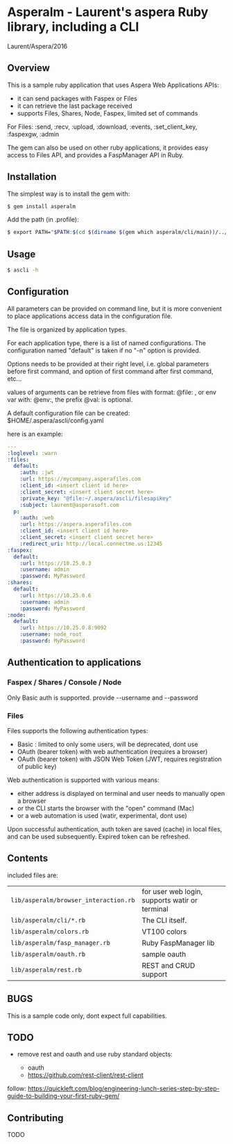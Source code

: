 # Asperalm - Laurent's aspera Ruby library, including a CLI

Laurent/Aspera/2016

## Overview
This is a sample ruby application that uses Aspera Web Applications APIs:
- it can send packages with Faspex or Files
- it can retrieve the last package received
- supports Files, Shares, Node, Faspex, limited set of commands

For Files: :send, :recv, :upload, :download, :events, :set_client_key, :faspexgw, :admin

The gem can also be used on other ruby applications, it provides easy access to Files API, and provides a FaspManager API in Ruby.

## Installation
The simplest way is to install the gem with:

```bash
$ gem install asperalm
```

Add the path (in .profile): 
```bash
$ export PATH="$PATH:$(cd $(dirname $(gem which asperalm/cli/main))/../../../bin&&pwd -P)"
```

## Usage

```bash
$ ascli -h
```

## Configuration
All parameters can be provided on command line, but it is more convenient to place applications access data in the configuration file.

The file is organized by application types.

For each application type, there is a list of named configurations. The configuration named "default" is taken if no "-n" option is provided.

Options needs to be provided at their right level, i.e. global parameters before first command, and option of first command after first command, etc...

values of arguments can be retrieve from files with format: @file: , or env var with: @env:, the prefix @val: is optional.

A default configuration file can be created: $HOME/.aspera/ascli/config.yaml

here is an example:

```yaml
---
:loglevel: :warn
:files:
  default:
    :auth: :jwt
    :url: https://mycompany.asperafiles.com
    :client_id: <insert client id here>
    :client_secret: <insert client secret here>
    :private_key: "@file:~/.aspera/ascli/filesapikey"
    :subject: laurent@asperasoft.com
  p:
    :auth: :web
    :url: https://aspera.asperafiles.com
    :client_id: <insert client id here>
    :client_secret: <insert client secret here>
    :redirect_uri: http://local.connectme.us:12345
:faspex:
  default:
    :url: https://10.25.0.3
    :username: admin
    :password: MyPassword
:shares:
  default:
    :url: https://10.25.0.6
    :username: admin
    :password: MyPassword
:node:
  default:
    :url: https://10.25.0.8:9092
    :username: node_root
    :password: MyPassword
```

## Authentication to applications

### Faspex / Shares / Console / Node

Only Basic auth is supported. provide --username and --password

### Files
Files supports the following authentication types:

* Basic : limited to only some users, will be deprecated, dont use
* OAuth (bearer token) with web authentication (requires a browser)
* OAuth (bearer token) with JSON Web Token (JWT, requires registration of public key)

Web authentication is supported with various means:
* either address is displayed on terminal and user needs to manually open a browser
* or the CLI starts the browser with the "open" command (Mac)
* or a web automation is used (watir, experimental, dont use) 

Upon successful authentication, auth token are saved (cache) in local files, and can be used subsequently.
Expired token can be refreshed.

## Contents
included files are:

<table>
<tr><td><code>lib/asperalm/browser_interaction.rb</code></td><td>for user web login, supports watir or terminal</td></tr>
<tr><td><code>lib/asperalm/cli/*.rb</code></td><td>The CLI itself.</td></tr>
<tr><td><code>lib/asperalm/colors.rb</code></td><td>VT100 colors</td></tr>
<tr><td><code>lib/asperalm/fasp_manager.rb</code></td><td>Ruby FaspManager lib</td></tr>
<tr><td><code>lib/asperalm/oauth.rb</code></td><td>sample oauth</td></tr>
<tr><td><code>lib/asperalm/rest.rb</code></td><td>REST and CRUD support</td></tr>
</table>

## BUGS
This is a sample code only, dont expect full capabilities.

## TODO
* remove rest and oauth and use ruby standard objects:

  * oauth
  * https://github.com/rest-client/rest-client

follow:
https://quickleft.com/blog/engineering-lunch-series-step-by-step-guide-to-building-your-first-ruby-gem/

## Contributing

TODO

